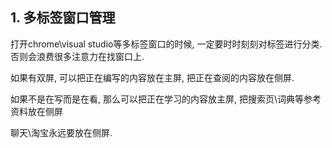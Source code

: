## 1. 多标签窗口管理

打开chrome\visual studio等多标签窗口的时候, 一定要时时刻刻对标签进行分类. 否则会浪费很多注意力在找窗口上.

如果有双屏, 可以把正在编写的内容放在主屏, 把正在查阅的内容放在侧屏.

如果不是在写而是在看, 那么可以把正在学习的内容放主屏, 把搜索页\词典等参考资料放在侧屏

聊天\淘宝永远要放在侧屏.
